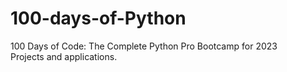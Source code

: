 # 100-days-of-Python
100 Days of Code: The Complete Python Pro Bootcamp for 2023<br>Projects and applications.
